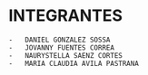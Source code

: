 # INTEGRANTES

	-	DANIEL GONZALEZ SOSSA
	-	JOVANNY FUENTES CORREA
	-	NAURYSTELLA SAENZ CORTES
	-	MARIA CLAUDIA AVILA PASTRANA
